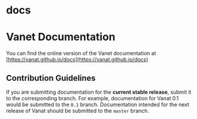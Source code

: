 # docs

# Vanet Documentation

You can find the online version of the Vanet documentation at [https://vanat.github.io/docs](https://vanat.github.io/docs)

## Contribution Guidelines

If you are submitting documentation for the **current stable release**, submit it to the corresponding branch. For example, documentation for Vanat 0.1 would be submitted to the `0.1` branch. Documentation intended for the next release of Vanat should be submitted to the `master` branch.

